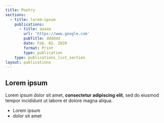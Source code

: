 ```yaml
---
title: Poetry
sections:
  - title: lorem-ipsum
    publications:
      - title: aaaaa
        url: 'https://www.google.com'
        pubTitle: dddddd
        date: Feb. 02. 2020
        format: Print
        type: publication
    type: publications_list_section
layout: publications
---
```

## Lorem ipsum

Lorem ipsum dolor sit amet, **consectetur adipiscing elit**, sed do eiusmod tempor incididunt ut labore et dolore magna aliqua.

- Lorem ipsum
- dolor sit amet